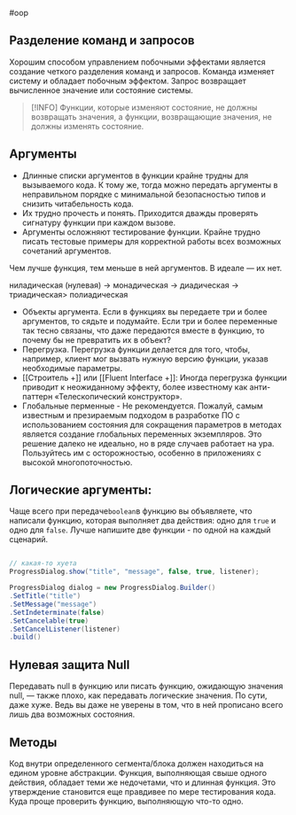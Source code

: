 #oop 
## Разделение команд и запросов
Хорошим способом управлением побочными эффектами является создание четкого разделения команд и запросов. Команда изменяет систему и обладает побочным эффектом. Запрос возвращает вычисленное значение или состояние системы. 


> [!INFO]
> Функции, которые изменяют состояние, не должны возвращать значения, а функции, возвращающие значения, не должны изменять состояние.

## Аргументы
- Длинные списки аргументов в функции крайне трудны для вызываемого кода. К тому же, тогда можно передать аргументы в неправильном порядке с минимальной безопасностью типов и снизить читабельность кода.
- Их трудно прочесть и понять. Приходится дважды проверять сигнатуру функции при каждом вызове.
- Аргументы осложняют тестирование функции. Крайне трудно писать тестовые примеры для корректной работы всех возможных сочетаний аргументов.

Чем лучше функция, тем меньше в ней аргументов. В идеале — их нет.

ниладическая (нулевая) -> монадическая -> диадическая -> триадическая> полиадическая

- Объекты аргумента. Если в функциях вы передаете три и более аргументов, то сядьте и подумайте. Если три и более переменные так тесно связаны, что даже передаются вместе в функцию, то почему бы не превратить их в объект?
- Перегрузка. Перегрузка функции делается для того, чтобы, например, клиент мог вызвать нужную версию функции, указав необходимые параметры.
- [[Строитель +]] или [[Fluent Interface +]]: Иногда перегрузка функции приводит к неожиданному эффекту, более известному как анти-паттерн «Телескопический конструктор». 
- Глобальные перменные - Не рекомендуется. Пожалуй, самым известным и презираемым подходом в разработке ПО с использованием состояния для сокращения параметров в методах является создание глобальных переменных экземпляров. Это решение далеко не идеально, но в ряде случаев работает на ура. Пользуйтесь им с осторожностью, особенно в приложениях с высокой многопоточностью.

## Логические аргументы:
Чаще всего при передаче`boolean`в функцию вы объявляете, что написали функцию, которая выполняет два действия: одно для `true` и одно для `false`. Лучше напишите две функции - по одной на каждый сценарий.

```cs

// какая-то хуета
ProgressDialog.show("title", "message", false, true, listener);

ProgressDialog dialog = new ProgressDialog.Builder()
.SetTitle("title")
.SetMessage("message")
.SetIndeterminate(false)
.SetCancelable(true)
.SetCancelListener(listener)
.build()

```

## Нулевая защита Null
Передавать null в функцию или писать функцию, ожидающую значения null, — также плохо, как передавать логические значения. По сути, даже хуже. Ведь вы даже не уверены в том, что в ней прописано всего лишь два возможных состояния.

## Методы
Код внутри определенного сегмента/блока должен находиться на едином уровне абстракции. Функция, выполняющая свыше одного действия, обладает теми же недочетами, что и длинная функция. Это утверждение становится еще правдивее по мере тестирования кода. Куда проще проверить функцию, выполняющую что-то одно.
